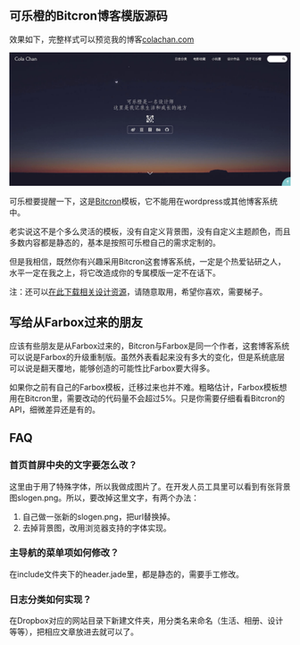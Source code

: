 ## 可乐橙的Bitcron博客模版源码

效果如下，完整样式可以预览我的博客[colachan.com](http://colachan.com/)

![](https://raw.githubusercontent.com/greenzorro/bitcron-colachan/master/preview/light-home.jpg)

可乐橙要提醒一下，这是[Bitcron](https://bitcron.com/)模板，它不能用在wordpress或其他博客系统中。

老实说这不是个多么灵活的模板，没有自定义背景图，没有自定义主题颜色，而且多数内容都是静态的，基本是按照可乐橙自己的需求定制的。

但是我相信，既然你有兴趣采用Bitcron这套博客系统，一定是个热爱钻研之人，水平一定在我之上，将它改造成你的专属模版一定不在话下。

注：还可以[在此下载相关设计资源](https://www.dropbox.com/sh/35zp8ef7t2w4d43/AADSv0YaAHX-74GAG5xUNWIpa?dl=0)，请随意取用，希望你喜欢，需要梯子。

<!-- ## 深色版

![](https://raw.githubusercontent.com/greenzorro/bitcron-colachan/master/preview/dark-home.jpg)

深色版的设计很用心，文字的颜色柔和，利于阅读。

![](https://raw.githubusercontent.com/greenzorro/bitcron-colachan/master/preview/dark-detail.jpg)

隆重感谢[Hubert](https://www.hubertwang.me/)，在此基础上创造了深色版，一并提交上来了。浅色版与深色版在同一套模板内，不是两套模板。这深色版不简单，不只是改改颜色而已。它能跟随系统的颜色模式（比如Mac与iOS）变化而改变，如果你的访客设置了深浅模式自动切换，那么Ta在看你博客时也能无缝衔接！

可以看到甚至对图片做了处理，在深色模式下图片有反色效果。截图来自iPad。

![](https://raw.githubusercontent.com/greenzorro/bitcron-colachan/master/preview/compare-light.png)

![](https://raw.githubusercontent.com/greenzorro/bitcron-colachan/master/preview/compare-dark.png) -->

## 写给从Farbox过来的朋友

应该有些朋友是从Farbox过来的，Bitcron与Farbox是同一个作者，这套博客系统可以说是Farbox的升级重制版。虽然外表看起来没有多大的变化，但是系统底层可以说是翻天覆地，能够创造的可能性比Farbox要大得多。

如果你之前有自己的Farbox模板，迁移过来也并不难。粗略估计，Farbox模板想用在Bitcron里，需要改动的代码量不会超过5%。只是你需要仔细看看Bitcron的API，细微差异还是有的。

## FAQ

### 首页首屏中央的文字要怎么改？

这里由于用了特殊字体，所以我做成图片了。在开发人员工具里可以看到有张背景图slogen.png。所以，要改掉这里文字，有两个办法：

1. 自己做一张新的slogen.png，把url替换掉。
2. 去掉背景图，改用浏览器支持的字体实现。

### 主导航的菜单项如何修改？ 

在include文件夹下的header.jade里，都是静态的，需要手工修改。

### 日志分类如何实现？

在Dropbox对应的网站目录下新建文件夹，用分类名来命名（生活、相册、设计等等），把相应文章放进去就可以了。

